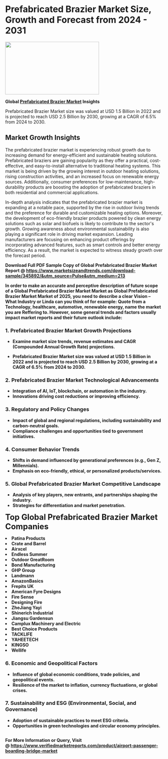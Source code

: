 <H1>Prefabricated Brazier Market Size, Growth and Forecast from 2024 - 2031</H1><img class="aligncenter size-medium wp-image-584254" src="https://thirdeyenews.in/wp-content/uploads/2024/09/Global-Market-Research-300x168.jpeg" alt="" width="300" height="168" /><p><strong>Global&nbsp;<a href="https://www.marketsizeandtrends.com/download-sample/345892/&amp;utm_source=Pulse&amp;utm_medium=213">Prefabricated Brazier Market</a> Insights</strong></p><p>Prefabricated Brazier Market size was valued at USD 1.5 Billion in 2022 and is projected to reach USD 2.5 Billion by 2030, growing at a CAGR of 6.5% from 2024 to 2030.</p><p><h2>Market Growth Insights</h2> <p>The prefabricated brazier market is experiencing robust growth due to increasing demand for energy-efficient and sustainable heating solutions. Prefabricated braziers are gaining popularity as they offer a practical, cost-effective, and easy-to-install alternative to traditional heating systems. This market is being driven by the growing interest in outdoor heating solutions, rising construction activities, and an increased focus on renewable energy sources. Additionally, consumer preferences for low-maintenance, high-durability products are boosting the adoption of prefabricated braziers in both residential and commercial applications.</p> <p><strong></strong></p> <p>In-depth analysis indicates that the prefabricated brazier market is expanding at a notable pace, supported by the rise in outdoor living trends and the preference for durable and customizable heating options. Moreover, the development of eco-friendly brazier products powered by clean energy solutions such as solar and biofuels is likely to contribute to the sector's growth. Growing awareness about environmental sustainability is also playing a significant role in driving market expansion. Leading manufacturers are focusing on enhancing product offerings by incorporating advanced features, such as smart controls and better energy efficiency. As a result, the market is expected to witness steady growth over the forecast period.</p> <p><strong></p><p><span class=""><strong>Download Full PDF Sample Copy of Global Prefabricated Brazier Market Report</strong> @ <a href="https://www.marketsizeandtrends.com/download-sample/345892/&amp;utm_source=Pulse&amp;utm_medium=213" target="_blank">https://www.marketsizeandtrends.com/download-sample/345892/&amp;utm_source=Pulse&amp;utm_medium=213</a></span></p><p>In order to make an accurate and perceptive description of future scope of a Global&nbsp;Prefabricated Brazier Market Market as Global&nbsp;Prefabricated Brazier Market Market of 2025, you need to describe a clear Vision &ndash; What Industry or Linda can you think of for example: Quote from a Technology, healthcare, automotive, renewable energy, name the market you are Reffering to. However, some general trends and factors usually impact market reports and their future outlook include:</p><h3>1.&nbsp;<strong>Prefabricated Brazier Market Growth Projections</strong></h3><ul><li>Examine market size trends, revenue estimates and CAGR (Compounded Annual Growth Rate) projections.</li><li><p>Prefabricated Brazier Market size was valued at USD 1.5 Billion in 2022 and is projected to reach USD 2.5 Billion by 2030, growing at a CAGR of 6.5% from 2024 to 2030.</p></li></ul><h3>2.&nbsp;<strong>Prefabricated Brazier Market Technological Advancements</strong></h3><ul><li>Integration of AI, IoT, blockchain, or automation in the industry.</li><li>Innovations driving cost reductions or improving efficiency.</li></ul><h3>3.&nbsp;<strong>Regulatory and Policy Changes</strong></h3><ul><li>Impact of global and regional regulations, including sustainability and carbon-neutral goals.</li><li>Compliance challenges and opportunities tied to government initiatives.</li></ul><h3>4.&nbsp;<strong>Consumer Behavior Trends</strong></h3><ul><li>Shifts in demand influenced by generational preferences (e.g., Gen Z, Millennials).</li><li>Emphasis on eco-friendly, ethical, or personalized products/services.</li></ul><h3>5.&nbsp;<strong>Global Prefabricated Brazier Market Competitive Landscape</strong></h3><ul><li>Analysis of key players, new entrants, and partnerships shaping the industry.</li><li>Strategies for differentiation and market penetration.</li></ul><p data-pm-slice="1 1 []"><span style="color: inherit; font-family: inherit; font-size: 25px;">Top Global Prefabricated Brazier Market Companies</span></p><div class="" data-test-id=""><p><li>Patina Products</li><li> Crate and Barrel</li><li> Airxcel</li><li> Endless Summer</li><li> Outdoor GreatRoom</li><li> Bond Manufacturing</li><li> GHP Group</li><li> Landmann</li><li> AmazonBasics</li><li> Frepits UK</li><li> American Fyre Designs</li><li> Fire Sense</li><li> Designing Fire</li><li> ZheJiang Yayi</li><li> Shinerich Industrial</li><li> Jiangsu Gardensun</li><li> Camplux Machinery and Electric</li><li> Best Choice Products</li><li> TACKLIFE</li><li> YAHEETECH</li><li> KINGSO</li><li> Wellife</li></p></div><h3>6.&nbsp;<strong>Economic and Geopolitical Factors</strong></h3><ul><li>Influence of global economic conditions, trade policies, and geopolitical events.</li><li>Resilience of the market to inflation, currency fluctuations, or global crises.</li></ul><h3>7.&nbsp;<strong>Sustainability and ESG (Environmental, Social, and Governance)</strong></h3><ul><li>Adoption of sustainable practices to meet ESG criteria.</li><li>Opportunities in green technologies and circular economy principles.</li></ul><h2><strong style="font-size: 14px;">For More Information or Query, Visit @&nbsp;</strong><a style="background-color: #ffffff; font-size: 14px;" href="https://www.marketsizeandtrends.com/report/prefabricated-brazier-market/" target="_blank">https://www.verifiedmarketreports.com/product/airport-passenger-boarding-bridge-market</a></h2>
